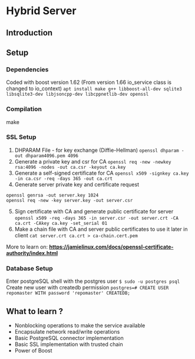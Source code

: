 # Hybrid Server
## Introduction

## Setup
### Dependencies
Coded with boost version 1.62 (From version 1.66 io_service class is changed to io_context)
`apt install make g++ libboost-all-dev sqlite3 libsqlite3-dev libjsoncpp-dev libcppnetlib-dev openssl`

### Compilation
make

### SSL Setup
1. DHPARAM File - for key exchange (Diffie-Hellman)
  `openssl dhparam -out dhparam4096.pem 4096`
2. Generate a private key and csr for CA
  `openssl req -new -newkey rsa:4096 -nodes -out ca.csr -keyout ca.key`
3. Generate a self-signed certificate for CA
  `openssl x509 -signkey ca.key -in ca.csr -req -days 365 -out ca.crt`
4. Generate server private key and certificate request
```
openssl genrsa -out server.key 1024
openssl req -new -key server.key -out server.csr
```
5. Sign certificate with CA and generate public certificate for server
  `openssl x509 -req -days 365 -in server.csr -out server.crt -CA ca.crt -CAkey ca.key -set_serial 01`
6. Make a chain file with CA and server public certificates to use it later in client
  `cat server.crt ca.crt > ca-chain.cert.pem`

More to learn on:
**https://jamielinux.com/docs/openssl-certificate-authority/index.html**

### Database Setup
Enter postgreSQL shell with the postgres user
`$ sudo -u postgres psql`
Create new user with createdb permission
`postgres=# CREATE USER repomaster WITH password 'repomaster' CREATEDB;`

## What to learn ?
- Nonblocking operations to make the service available
- Encapsulate network read/write operations
- Basic PostgreSQL connector implementation
- Basic SSL implementation with trusted chain
- Power of Boost